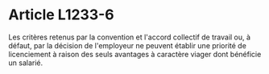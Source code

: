 # Article L1233-6

Les critères retenus par la convention et l'accord collectif de travail ou, à défaut, par la décision de l'employeur ne peuvent établir une priorité de licenciement à raison des seuls avantages à caractère viager dont bénéficie un salarié.